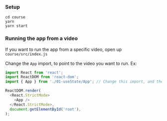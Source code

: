 ### Setup

```
cd course
yarn
yarn start
```

### Running the app from a video

If you want to run the app from a specific video, open up `course/src/index.js`

Change the `App` import, to point to the video you want to run. Ex:

```js
import React from 'react';
import ReactDOM from 'react-dom';
import { App } from './01-useState/App'; // Change this import, and the app will run that video courses' final code

ReactDOM.render(
  <React.StrictMode>
    <App />
  </React.StrictMode>,
  document.getElementById('root'),
);
```

